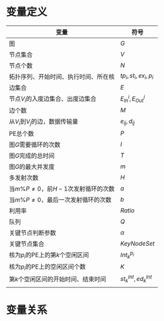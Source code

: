 # 变量定义

| 变量                                    | 符号                     |
| --------------------------------------- | ------------------------ |
| 图                                      | $G$                      |
| 节点集合                                | $V$                      |
| 节点个数                                | $N$                      |
| 拓扑序列、开始时间、执行时间、所在核    | $tp_i, st_i,ex_i,p_i$    |
| 边集合                                  | $E$                      |
| 节点$V_i$的入度边集合、出度边集合       | $E_{In}^i, E_{Out}^i$    |
| 边个数                                  | $M$                      |
| 从$V_i$到$V_j$的边，数据传输量          | $e_{ij}, d_{ij}$         |
| PE总个数                                | $P$                      |
| 图$G$需要循环的次数                     | $I$                      |
| 图$G$完成的总时间                       | $T$                      |
| 图$G$的最大并发度                       | $m$                      |
| 多发射次数                              | $H$                      |
| 当$m\%P\not=0$，前$H-1$次发射循环的次数 | $a$                      |
| 当$m\%P\not=0$，最后一次发射循环的次数  | $b$                      |
| 利用率                                  | $Ratio$                  |
| 队列                                    | $Q$                      |
| 关键节点判断参数                        | $\alpha$                 |
| 关键节点集合                            | $KeyNodeSet$             |
| 核为$p_i$的PE上的第$k$个空闲区间        | $Int^{p_i}_k$            |
| 核为$p_i$的PE上的空闲区间个数           | $K$                      |
| 第$k$个空闲区间的开始时间、结束时间     | $st_k^{Int}, ed_k^{Int}$ |
|                                         |                          |

# 变量关系



